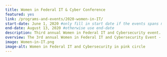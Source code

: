 ```yaml
---
title: Women in Federal IT & Cyber Conference
featured: yes
link: /programs-and-events/2020-women-in-IT/
start-date: June 1, 2020 #only fill in start date if the events spans multiple days
end-date: August 13, 2020 #otherwise use end-date
description: Third annual Women in Federal IT and Cybersecurity event.
overview: The 3rd annual Women in Federal IT and Cybersecurity Event - The Significance of HER Perspective. Panel discussions, speakers, and flash mentoring sessions.
image: Women-in-IT.png
image-alt: Women in Federal IT and Cybersecurity in pink circle
---
```

